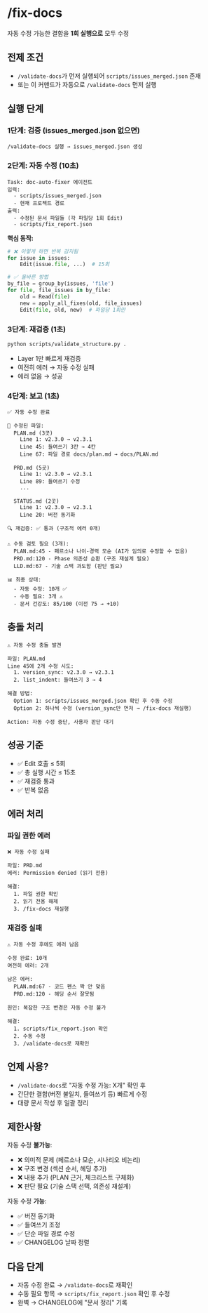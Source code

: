 # /fix-docs

자동 수정 가능한 결함을 **1회 실행으로** 모두 수정

## 전제 조건
- `/validate-docs`가 먼저 실행되어 `scripts/issues_merged.json` 존재
- 또는 이 커맨드가 자동으로 `/validate-docs` 먼저 실행

## 실행 단계

### 1단계: 검증 (issues_merged.json 없으면)
```
/validate-docs 실행 → issues_merged.json 생성
```

### 2단계: 자동 수정 (10초)
```
Task: doc-auto-fixer 에이전트
입력:
  - scripts/issues_merged.json
  - 현재 프로젝트 경로
출력:
  - 수정된 문서 파일들 (각 파일당 1회 Edit)
  - scripts/fix_report.json
```

**핵심 동작:**
```python
# ❌ 이렇게 하면 반복 감지됨
for issue in issues:
    Edit(issue.file, ...)  # 15회

# ✅ 올바른 방법
by_file = group_by(issues, 'file')
for file, file_issues in by_file:
    old = Read(file)
    new = apply_all_fixes(old, file_issues)
    Edit(file, old, new)  # 파일당 1회만
```

### 3단계: 재검증 (1초)
```bash
python scripts/validate_structure.py .
```
- Layer 1만 빠르게 재검증
- 여전히 에러 → 자동 수정 실패
- 에러 없음 → 성공

### 4단계: 보고 (1초)
```
✅ 자동 수정 완료

📝 수정된 파일:
  PLAN.md (3곳)
    Line 1: v2.3.0 → v2.3.1
    Line 45: 들여쓰기 3칸 → 4칸
    Line 67: 파일 경로 docs/plan.md → docs/PLAN.md

  PRD.md (5곳)
    Line 1: v2.3.0 → v2.3.1
    Line 89: 들여쓰기 수정
    ...

  STATUS.md (2곳)
    Line 1: v2.3.0 → v2.3.1
    Line 20: 버전 동기화

🔍 재검증: ✅ 통과 (구조적 에러 0개)

⚠️ 수동 검토 필요 (3개):
  PLAN.md:45 - 페르소나 나이-경력 모순 (AI가 임의로 수정할 수 없음)
  PRD.md:120 - Phase 의존성 순환 (구조 재설계 필요)
  LLD.md:67 - 기술 스택 과도함 (판단 필요)

📊 최종 상태:
  - 자동 수정: 10개 ✅
  - 수동 필요: 3개 ⚠️
  - 문서 건강도: 85/100 (이전 75 → +10)
```

## 충돌 처리

```
⚠️ 자동 수정 충돌 발견

파일: PLAN.md
Line 45에 2개 수정 시도:
  1. version_sync: v2.3.0 → v2.3.1
  2. list_indent: 들여쓰기 3 → 4

해결 방법:
  Option 1: scripts/issues_merged.json 확인 후 수동 수정
  Option 2: 하나씩 수정 (version_sync만 먼저 → /fix-docs 재실행)

Action: 자동 수정 중단, 사용자 판단 대기
```

## 성공 기준
- ✅ Edit 호출 ≤ 5회
- ✅ 총 실행 시간 ≤ 15초
- ✅ 재검증 통과
- ✅ 반복 없음

## 에러 처리

### 파일 권한 에러
```
❌ 자동 수정 실패

파일: PRD.md
에러: Permission denied (읽기 전용)

해결:
  1. 파일 권한 확인
  2. 읽기 전용 해제
  3. /fix-docs 재실행
```

### 재검증 실패
```
⚠️ 자동 수정 후에도 에러 남음

수정 완료: 10개
여전히 에러: 2개

남은 에러:
  PLAN.md:67 - 코드 펜스 짝 안 맞음
  PRD.md:120 - 헤딩 순서 잘못됨

원인: 복잡한 구조 변경은 자동 수정 불가

해결:
  1. scripts/fix_report.json 확인
  2. 수동 수정
  3. /validate-docs로 재확인
```

## 언제 사용?
- `/validate-docs`로 "자동 수정 가능: X개" 확인 후
- 간단한 결함(버전 불일치, 들여쓰기 등) 빠르게 수정
- 대량 문서 작성 후 일괄 정리

## 제한사항
자동 수정 **불가능**:
- ❌ 의미적 문제 (페르소나 모순, 시나리오 비논리)
- ❌ 구조 변경 (섹션 순서, 헤딩 추가)
- ❌ 내용 추가 (PLAN 근거, 체크리스트 구체화)
- ❌ 판단 필요 (기술 스택 선택, 의존성 재설계)

자동 수정 **가능**:
- ✅ 버전 동기화
- ✅ 들여쓰기 조정
- ✅ 단순 파일 경로 수정
- ✅ CHANGELOG 날짜 정렬

## 다음 단계
- 자동 수정 완료 → `/validate-docs`로 재확인
- 수동 필요 항목 → `scripts/fix_report.json` 확인 후 수정
- 완벽 → CHANGELOG에 "문서 정리" 기록